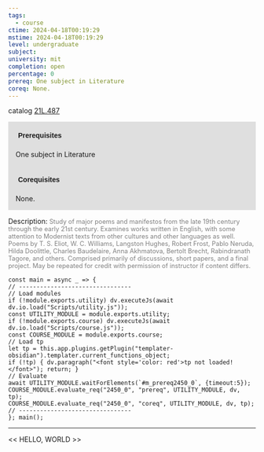 ```yaml
---
tags:
  - course
ctime: 2024-04-18T00:19:29
mstime: 2024-04-18T00:19:29
level: undergraduate
subject: 
university: mit
completion: open
percentage: 0
prereq: One subject in Literature
coreq: None.
---
```


catalog [21L.487](http://student.mit.edu/catalog/m21La.html#21L.487)

<span style="display: block; padding: 15px; background-color: rgb(100, 100, 100, 0.2);"><font id="m_prereq2450_0" style="display: block; font-family: Arial, sans-serif; font-weight: bold; padding: 5px">Prerequisites</font><br><span id="prereq2450_0">One subject in Literature</span></span>
<span style="display: block; padding: 15px; background-color: rgb(100, 100, 100, 0.2);"><font id="m_coreq2450_0" style="display: block; font-family: Arial, sans-serif; font-weight: bold; padding: 5px">Corequisites</font><br><span id="coreq2450_0">None.</span></span>

<font style="">Description:</font>
<font style="color: grey; font-size: 0.8rem;">Study of major poems and manifestos from the late 19th century through the early 21st century. Examines works written in English, with some attention to Modernist texts from other cultures and other languages as well. Poems by T. S. Eliot, W. C. Williams, Langston Hughes, Robert Frost, Pablo Neruda, Hilda Doolittle, Charles Baudelaire, Anna Akhmatova, Bertolt Brecht, Rabindranath Tagore, and others. Comprised primarily of discussions, short papers, and a final project. May be repeated for credit with permission of instructor if content differs.</font>

```dataviewjs
const main = async _ => {
// --------------------------------
// Load modules
if (!module.exports.utility) dv.executeJs(await dv.io.load("Scripts/utility.js"));
const UTILITY_MODULE = module.exports.utility;
if (!module.exports.course) dv.executeJs(await dv.io.load("Scripts/course.js"));
const COURSE_MODULE = module.exports.course;
// Load tp
let tp = this.app.plugins.getPlugin("templater-obsidian").templater.current_functions_object;
if (!tp) { dv.paragraph("<font style='color: red'>tp not loaded!</font>"); return; }
// Evaluate
await UTILITY_MODULE.waitForElements(`#m_prereq2450_0`, {timeout:5});
COURSE_MODULE.evaluate_req("2450_0", "prereq", UTILITY_MODULE, dv, tp);
COURSE_MODULE.evaluate_req("2450_0", "coreq", UTILITY_MODULE, dv, tp);
// --------------------------------
}; main();
```

---

<< HELLO, WORLD >>
